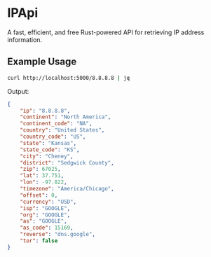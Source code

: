 # IPApi
A fast, efficient, and free Rust-powered API for retrieving IP address information.

## Example Usage
```bash
curl http://localhost:5000/8.8.8.8 | jq
```

Output:
```json
{
    "ip": "8.8.8.8",
    "continent": "North America",
    "continent_code": "NA",
    "country": "United States",
    "country_code": "US",
    "state": "Kansas",
    "state_code": "KS",
    "city": "Cheney",
    "district": "Sedgwick County",
    "zip": 67025,
    "lat": 37.751,
    "lon": -97.822,
    "timezone": "America/Chicago",
    "offset": 0,
    "currency": "USD",
    "isp": "GOOGLE",
    "org": "GOOGLE",
    "as": "GOOGLE",
    "as_code": 15169,
    "reverse": "dns.google",
    "tor": false
}
```